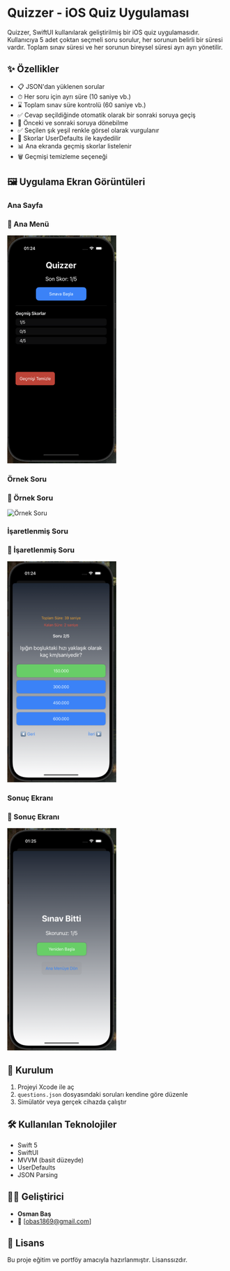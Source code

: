 # Quizzer - iOS Quiz Uygulaması

Quizzer, SwiftUI kullanılarak geliştirilmiş bir iOS quiz uygulamasıdır. Kullanıcıya 5 adet çoktan seçmeli soru sorulur, her sorunun belirli bir süresi vardır. Toplam sınav süresi ve her sorunun bireysel süresi ayrı ayrı yönetilir.


## ✨ Özellikler

* 📋 JSON'dan yüklenen sorular
* ⏱ Her soru için ayrı süre (10 saniye vb.)
* ⌛ Toplam sınav süre kontrolü (60 saniye vb.)
* ✅ Cevap seçildiğinde otomatik olarak bir sonraki soruya geçiş
* 🔁 Önceki ve sonraki soruya dönebilme
* ✅ Seçilen şık yeşil renkle görsel olarak vurgulanır
* 📏 Skorlar UserDefaults ile kaydedilir
* 📊 Ana ekranda geçmiş skorlar listelenir
* 🗑 Geçmişi temizleme seçeneği

## 🖼️ Uygulama Ekran Görüntüleri

### Ana Sayfa
<h3>📌 Ana Menü</h3>
<img src="https://github.com/Osman-Bas/Quizzer-App/blob/main/Quizzer/Quizzer_ScreenShots/Anasayfa.png" alt="Ana Menü" width="250">


### Örnek Soru
<h3>📌 Örnek Soru</h3>
<img src="https://github.com/Osman-Bas/Quizzer-App/blob/main/Quizzer/Quizzer_ScreenShots/ÖrnekSoru.png" alt="Örnek Soru" width="250">

### İşaretlenmiş Soru
<h3>📌 İşaretlenmiş Soru</h3>
<img src="https://github.com/Osman-Bas/Quizzer-App/blob/main/Quizzer/Quizzer_ScreenShots/İşaretlenmişSoru.png" alt="İşaretlenmiş Soru" width="250">

### Sonuç Ekranı
<h3>📌 Sonuç Ekranı</h3>
<img src="https://github.com/Osman-Bas/Quizzer-App/blob/main/Quizzer/Quizzer_ScreenShots/SonuçEkranı.png" alt="Sonuç Ekranı" width="250">

## 🚀 Kurulum

1. Projeyi Xcode ile aç
2. `questions.json` dosyasındaki soruları kendine göre düzenle
3. Simülatör veya gerçek cihazda çalıştır

## 🛠 Kullanılan Teknolojiler

* Swift 5
* SwiftUI
* MVVM (basit düzeyde)
* UserDefaults
* JSON Parsing


## 🧑‍💻 Geliştirici

* **Osman Baş**
* 📧 \[[obas1869@gmail.com](mailto:email@example.com)] 

## 📝 Lisans

Bu proje eğitim ve portföy amacıyla hazırlanmıştır. Lisanssızdır.
